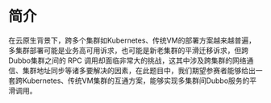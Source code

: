 # 简介

在云原生背景下，跨多个集群如Kubernetes、传统VM的部署方案越来越普遍，多集群部署可能是业务高可用诉求，也可能是新老集群的平滑迁移诉求，但跨Dubbo集群之间的 RPC 调用却面临非常大的挑战，这其中涉及跨集群的网络通信、集群地址同步等诸多要解决的因素，在此题目中，我们期望参赛者能够给出一套跨Kubernetes、传统VM集群的互通方案，能够实现多集群间Dubbo服务的平滑调用。
